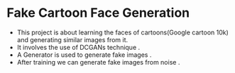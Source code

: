 # Fake Cartoon Face Generation

* This project is about learning the faces of cartoons(Google cartoon 10k) and generating similar images from it.
* It involves the use of DCGANs technique .
* A Generator is used to generate fake images .
* After training we can generate fake images from noise .
